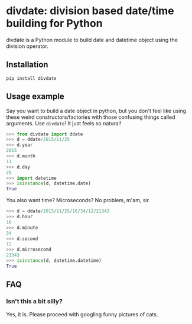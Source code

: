 
# divdate: division based date/time building for Python

divdate is a Python module to build date and datetime object using the division operator.

## Installation

```
pip install divdate
```

## Usage example

Say you want to build a date object in python,
but you don't feel like using these weird constructors/factories with those confusing things called arguments.
Use `divdate`! It just feels so natural!

```python
>>> from divdate import ddate
>>> d = ddate/2015/11/25
>>> d.year
2015
>>> d.month
11
>>> d.day
25
>>> import datetime
>>> isinstance(d, datetime.date)
True
```

You also want time? Microseconds? No problem, m'am, sir.

```python
>>> d = ddate/2015/11/25/16/34/12/21343
>>> d.hour
16
>>> d.minute
34
>>> d.second
12
>>> d.microsecond
21343
>>> isinstance(d, datetime.datetime)
True
```

## FAQ

### Isn't this a bit silly?

Yes, it is. Please proceed with googling funny pictures of cats.


